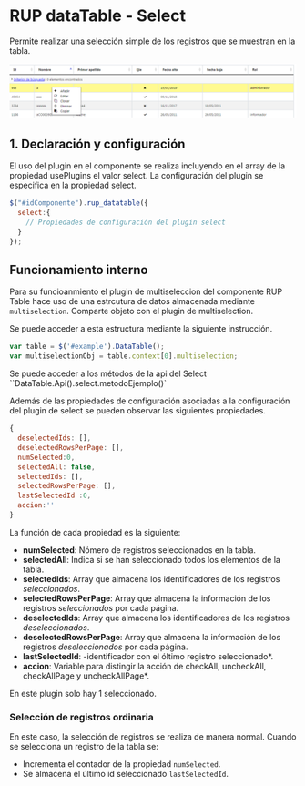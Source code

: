 # RUP dataTable - Select

Permite realizar una selección simple de los registros que se muestran en la tabla.

![Imagen 1](img/select.png)

## 1. Declaración y configuración

El uso del plugin en el componente se realiza incluyendo en el array de la propiedad usePlugins el valor select. La configuración del plugin se especifica en la propiedad select.

```js
$("#idComponente").rup_datatable({
  select:{
    // Propiedades de configuración del plugin select
  }
});
```

## Funcionamiento interno

Para su funcioanmiento el plugin de multiseleccion del componente RUP Table hace uso de una estrcutura de datos almacenada mediante ```multiselection```. Comparte objeto con el plugin de multiselection.

Se puede acceder a esta estructura mediante la siguiente instrucción.

```js
var table = $('#example').DataTable();
var multiselectionObj = table.context[0].multiselection;
```
Se puede acceder a los métodos de la api del Select
``DataTable.Api().select.metodoEjemplo()`

Además de las propiedades de configuración asociadas a la configuración del plugin de select se pueden observar las siguientes propiedades.


```js
{
  deselectedIds: [],
  deselectedRowsPerPage: [],
  numSelected:0,
  selectedAll: false,
  selectedIds: [],
  selectedRowsPerPage: [],
  lastSelectedId :0,
  accion:''
}
```

La función de cada propiedad es la siguiente:

* **numSelected**: Nómero de registros seleccionados en la tabla.
* **selectedAll**: Indica si se han seleccionado todos los elementos de la tabla.
* **selectedIds**: Array que almacena los identificadores de los registros *seleccionados*.
* **selectedRowsPerPage**: Array que almacena la información de los registros *seleccionados* por cada página.
* **deselectedIds**: Array que almacena los identificadores de los registros *deseleccionados*.
* **deselectedRowsPerPage**: Array que almacena la información de los registros *deseleccionados* por cada página.
* **lastSelectedId**: -identificador con el óltimo registro seleccionado*.
* **accion**: Variable para distingir la acción de checkAll, uncheckAll, checkAllPage y uncheckAllPage*.

En este plugin solo hay 1 seleccionado. 

### Selección de registros ordinaria

En este caso, la selección de registros se realiza de manera normal. Cuando se selecciona un registro de la tabla se:

* Incrementa el contador de la propiedad ``numSelected``.
* Se almacena el último id seleccionado ``lastSelectedId``.